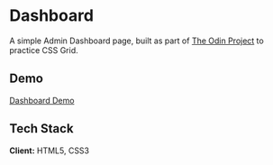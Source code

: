 
# Dashboard

A simple Admin Dashboard page, built as part of [The Odin Project](https://www.theodinproject.com/) to practice CSS Grid.


## Demo

[Dashboard Demo](https://aq4rius.github.io/Dashboard/)


## Tech Stack

**Client:** HTML5, CSS3

